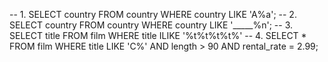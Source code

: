 -- 1. SELECT country FROM country WHERE country LIKE 'A%a';
-- 2. SELECT country FROM country WHERE country LIKE '_____%n';
-- 3. SELECT title FROM film WHERE title ILIKE '%t%t%t%t%'
-- 4. SELECT * FROM film WHERE title LIKE 'C%' AND length > 90 AND rental_rate = 2.99;